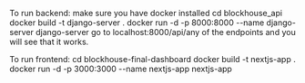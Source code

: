 To run backend:
make sure you have docker installed
cd blockhouse_api
docker build -t django-server .
docker run -d -p 8000:8000 --name django-server django-server
go to localhost:8000/api/any of the endpoints and you will see that it works.

To run frontend: 
cd blockhouse-final-dashboard
docker build -t nextjs-app .
docker run -d -p 3000:3000 --name nextjs-app nextjs-app

